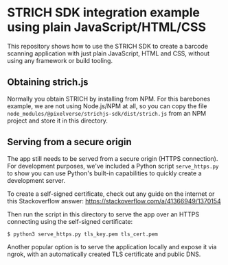 # STRICH SDK integration example using plain JavaScript/HTML/CSS

This repository shows how to use the STRICH SDK to create a barcode scanning
application with just plain JavaScript, HTML and CSS, without using any
framework or build tooling.

## Obtaining strich.js

Normally you obtain STRICH by installing from NPM. For this barebones example,
we are not using Node.js/NPM at all, so you can copy the file
`node_modules/@pixelverse/strichjs-sdk/dist/strich.js` from an NPM project
and store it in this directory.

## Serving from a secure origin

The app still needs to be served from a secure origin (HTTPS connection).
For development purposes, we've included a Python script `serve_https.py`
to show you can use Python's built-in capabilities to quickly create
a development server.

To create a self-signed certificate, check out any guide on the internet
or this Stackoverflow answer: https://stackoverflow.com/a/41366949/1370154

Then run the script in this directory to serve the app over an HTTPS
connecting using the self-signed certificate:

```shell
$ python3 serve_https.py tls_key.pem tls_cert.pem
```

Another popular option is to serve the application locally and expose it
via ngrok, with an automatically created TLS certificate and public DNS.
